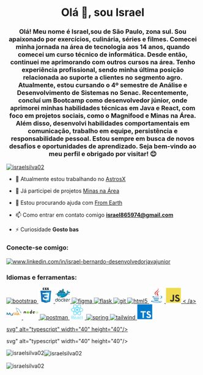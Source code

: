 <h1 align="center">Olá 👋, sou Israel</h1>
<h3 align="center">Olá! Meu nome é Israel,sou de São Paulo, zona sul. Sou apaixonado por exercícios, culinária, séries e filmes. Comecei minha jornada na área de tecnologia aos 14 anos, quando comecei um curso técnico de informática. Desde então, continuei me aprimorando com outros cursos na área. Tenho experiência profissional, sendo minha última posição relacionada ao suporte a clientes no segmento agro. Atualmente, estou cursando o 4º semestre de Análise e Desenvolvimento de Sistemas no Senac. Recentemente, concluí um Bootcamp como desenvolvedor júnior, onde aprimorei minhas habilidades técnicas em Java e React, com foco em projetos sociais, como o Magnifood e Minas na Área. Além disso, desenvolvi habilidades comportamentais em comunicação, trabalho em equipe, persistência e responsabilidade pessoal. Estou sempre em busca de novos desafios e oportunidades de aprendizado. Seja bem-vindo ao meu perfil e obrigado por visitar! 😊</h3>

<p align="left"> <a href="https://github.com/ryo-ma/github-profile-trophy"><img src="https://github-profile-trophy.vercel.app /?username=israelsilva02" alt="israelsilva02" /></a> </p>

- 🔭 Atualmente estou trabalhando no [AstrosX](https://github.com/AstrosX)

- 👯 Já participei de projetos [Minas na Área](https://github.com/PI-G04)

- 🤝 Estou procurando ajuda com [From Earth](https://github.com/From-Earth)

- 📫 Como entrar em contato comigo **israel865974@gmail.com**

- ⚡ Curiosidade **Gosto bas**

<h3 align="left">Conecte-se comigo:</h3>
<p align="left">
<a href="https://linkedin.com/in/www.linkedin.com/in/israel-bernardo-desenvolvedorjavajunior" target="blank"><img align="center" src="https://raw .githubusercontent.com/rahuldkjain/github-profile-readme-generator/master/src/images/icons/Social/linked-in-alt.svg" alt="www.linkedin.com/in/israel-bernardo-desenvolvedorjavajunior" height="30" width="40" /></a>
</p>

<h3 align="left">Idiomas e ferramentas:</h3>
<p align="left"> <a href="https://getbootstrap.com" target="_blank" rel="noreferrer"> <img src="https://raw.githubusercontent.com/devicons/devicon /master/icons/bootstrap/bootstrap-plain-wordmark.svg" alt="bootstrap" width="40" height="40"/> </a> <a href="https://www.w3schools.com /css/" target="_blank" rel="noreferrer"> <img src="https://raw.githubusercontent.com/devicons/devicon/master/icons/css3/css3-original-wordmark.svg" alt= "css3" width="40" height="40"/> </a> <a href="https://www.docker.com/" target="_blank" rel="noreferrer"> <img src="https://raw.githubusercontent.com/devicons/devicon/master/icons/docker/docker-original-wordmark.svg" alt=" docker" width="40" height="40"/> </a> <a href="https://www.figma.com/" target="_blank" rel="noreferrer"> <img src=" https://www.vectorlogo.zone/logos/figma/figma-icon.svg" alt="figma" width="40" height="40"/> </a> <a href="https:// flask.palletsprojects.com/" target="_blank" rel="noreferrer"> <img src="https://www.vectorlogo.zone/logos/pocoo_flask/pocoo_flask-icon.svg" alt="flask" width="40" height="40"/> </a> <a href="https://git-scm.com/" target="_blank" rel="noreferrer"> <img src="https://www.vectorlogo.zone/logos/git-scm/git-scm-icon.svg" alt="git" width="40" height="40"/> </a> <a href="https://www.w3.org/html/" target="_blank" rel="noreferrer"> <img src="https://raw.githubusercontent.com/devicons/devicon/master/ ícones/html5/html5-original-wordmark.svg" alt="html5" width="40" height="40"/> </a> <a href="https://www.java.com" target="_blank" rel="noreferrer"> <img src="https://raw.githubusercontent.com/devicons/devicon/master/icons/java/java-original.svg" alt="java" largura ="40" height="40"/> </a> <a href="https://developer.mozilla.org/en-US/docs/Web/JavaScript" target="_blank" rel="noreferrer" > <img src="https://raw.githubusercontent.com/devicons/devicon/master/icons/javascript/javascript-original.svg" alt="javascript" width="40" height="40"/> < /a> <a href="https://www.mysql.com/" target="_blank" rel="noreferrer"> <img src="https://raw.githubusercontent.com/devicons/devicon/master/icons/mysql/mysql-original-wordmark.svg" alt="mysql" width="40" height="40"/> </a> <a href="https:// nodejs.org" target="_blank" rel="noreferrer"> <img src="https://raw.githubusercontent.com/devicons/devicon/master/icons/nodejs/nodejs-original-wordmark.svg" alt= "nodejs" width="40" height="40"/> </a> <a href="https://postman.com" target="_blank" rel="noreferrer"> <img src="https: //www.vectorlogo.zone/logos/getpostman/getpostman-icon.svg" alt="postman" width="40" height="40"/> </a> <a href="https://reactjs.org/" target="_blank" rel="noreferrer"> <img src="https://raw.githubusercontent.com/devicons/devicon/master/icons/react/react-original-wordmark.svg " alt="react" width="40" height="40"/> </a> <a href="https://spring.io/" target="_blank" rel="noreferrer"> <img src ="https://www.vectorlogo.zone/logos/springio/springio-icon.svg" alt="spring" width="40" height="40"/> </a> <a href="https: //tailwindcss.com/" target="_blank" rel="noreferrer"> <img src="https://www.vectorlogo.zone/logos/tailwindcss/tailwindcss-icon.svg" alt="tailwind" width="40" height="40"/> </a> <a href="https://www.typescriptlang.org/" target="_blank" rel="noreferrer"> <img src="https://raw.githubusercontent.com/devicons/devicon/master/icons/typescript/typescript-original.svg" alt="typescript" width="40" height="40"/> </ uma> </p>svg" alt="typescript" width="40" height="40"/> </a> </p>svg" alt="typescript" width="40" height="40"/> </a> </p>

<p><img align="left" src="https://github-readme-stats.vercel.app/api/top-langs?username=israelsilva02&show_icons=true&locale=en&layout=compact" alt="israelsilva02" /> </p>

<p> <img align="center" src="https://github-readme-stats.vercel.app/api?username=israelsilva02&show_icons=true&locale=en" alt="israelsilva02" /> </p>

<p><img align="center" src="https://github-readme-streak-stats.herokuapp.com/?user=israelsilva02&" alt="israelsilva02" /></p>
